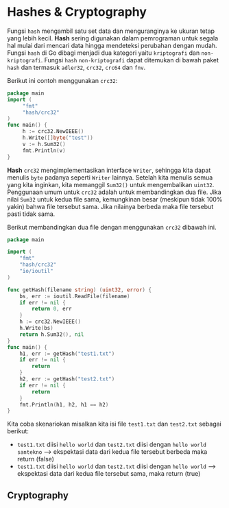 # Hashes & Cryptography

Fungsi `hash` mengambil satu set data dan menguranginya ke ukuran tetap yang lebih kecil. **Hash** sering digunakan dalam pemrograman untuk segala hal mulai dari mencari data hingga mendeteksi perubahan dengan mudah. Fungsi `hash` di Go dibagi menjadi dua kategori yaitu `kriptografi` dan `non-kriptografi`. Fungsi `hash` `non-kriptografi` dapat ditemukan di bawah paket `hash` dan termasuk `adler32`, `crc32`, `crc64` dan `fnv`. 

Berikut ini contoh menggunakan `crc32`:
```go
package main
import (
     "fmt"
     "hash/crc32"
)
func main() {
     h := crc32.NewIEEE()
     h.Write([]byte("test"))
     v := h.Sum32()
     fmt.Println(v)
}
```

**Hash** `crc32` mengimplementasikan interface `Writer`, sehingga kita dapat menulis `byte` padanya seperti `Writer` lainnya. Setelah kita menulis semua yang kita inginkan, kita memanggil `Sum32()` untuk mengembalikan `uint32`. Penggunaan umum untuk `crc32` adalah untuk membandingkan dua file. Jika nilai `Sum32` untuk kedua file sama, kemungkinan besar (meskipun tidak 100% yakin) bahwa file tersebut sama. Jika nilainya berbeda maka file tersebut pasti tidak sama.

Berikut membandingkan dua file dengan menggunakan `crc32` dibawah ini.
```go
package main

import (
	"fmt"
	"hash/crc32"
	"io/ioutil"
)

func getHash(filename string) (uint32, error) {
	bs, err := ioutil.ReadFile(filename)
	if err != nil {
		return 0, err
	}
	h := crc32.NewIEEE()
	h.Write(bs)
	return h.Sum32(), nil
}
func main() {
	h1, err := getHash("test1.txt")
	if err != nil {
		return
	}
	h2, err := getHash("test2.txt")
	if err != nil {
		return
	}
	fmt.Println(h1, h2, h1 == h2)
}
```
Kita coba skenariokan misalkan kita isi file `test1.txt` dan `test2.txt` sebagai berikut:
- `test1.txt` diisi `hello world` dan `test2.txt` diisi dengan `hello world santekno` --> ekspektasi data dari kedua file tersebut berbeda maka return (false)
- `test1.txt` diisi `hello world` dan `test2.txt` diisi dengan `hello world` --> ekspektasi data dari kedua file tersebut sama, maka return (true)

## Cryptography